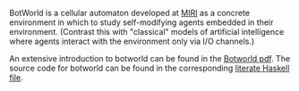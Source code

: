 BotWorld is a cellular automaton developed at [MIRI](intelligence.org) as
a concrete environment in which to study self-modifying agents embedded in
their environment. (Contrast this with "classical" models of artificial
intelligence where agents interact with the environment only via I/O channels.)

An extensive introduction to botworld can be found in the
[Botworld pdf](BotWorld.pdf). The source code for botworld can be found in the
corresponding [literate Haskell file](BotWorld.lhs).
